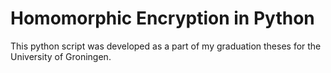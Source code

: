 # Homomorphic Encryption in Python

This python script was developed as a part of my graduation theses for the University of Groningen.

